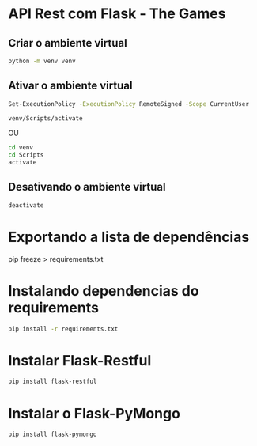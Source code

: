 # API Rest com Flask - The Games

## Criar o ambiente virtual
```bash
python -m venv venv
```

## Ativar o ambiente virtual
```bash
Set-ExecutionPolicy -ExecutionPolicy RemoteSigned -Scope CurrentUser
```

```bash
venv/Scripts/activate
```
OU
```bash
cd venv
cd Scripts
activate
```

## Desativando o ambiente virtual
```bash
deactivate
```

# Exportando a lista de dependências
pip freeze > requirements.txt

# Instalando dependencias do requirements
```bash
pip install -r requirements.txt
```

# Instalar Flask-Restful
```bash
pip install flask-restful
```

# Instalar o Flask-PyMongo
```bash
pip install flask-pymongo
```